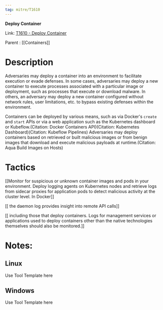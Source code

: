 ```yaml
---
tag: mitre/T1610
---
```


**Deploy Container**

Link: [T1610 - Deploy Container](https://attack.mitre.org/techniques/T1610)

Parent : [[Containers]]


# Description

Adversaries may deploy a container into an environment to facilitate execution or evade defenses. In some cases, adversaries may deploy a new container to execute processes associated with a particular image or deployment, such as processes that execute or download malware. In others, an adversary may deploy a new container configured without network rules, user limitations, etc. to bypass existing defenses within the environment.

Containers can be deployed by various means, such as via Docker's <code>create</code> and <code>start</code> APIs or via a web application such as the Kubernetes dashboard or Kubeflow.(Citation: Docker Containers API)(Citation: Kubernetes Dashboard)(Citation: Kubeflow Pipelines) Adversaries may deploy containers based on retrieved or built malicious images or from benign images that download and execute malicious payloads at runtime.(Citation: Aqua Build Images on Hosts)

# Tactics


[[Monitor for suspicious or unknown container images and pods in your environment. Deploy logging agents on Kubernetes nodes and retrieve logs from sidecar proxies for application pods to detect malicious activity at the cluster level. In Docker]]

[[ the daemon log provides insight into remote API calls]]

[[ including those that deploy containers. Logs for management services or applications used to deploy containers other than the native technologies themselves should also be monitored.]]


# Notes:

## Linux

Use Tool Template here

## Windows

Use Tool Template here